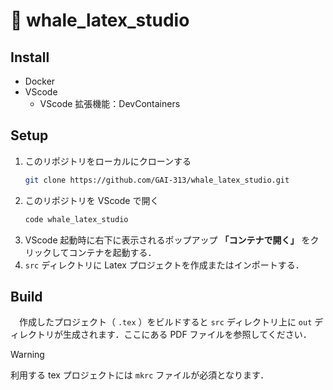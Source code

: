 # 🐋 whale_latex_studio

## Install

- Docker
- VScode
    - VScode 拡張機能：DevContainers

## Setup
1. このリポジトリをローカルにクローンする
    ```bash
    git clone https://github.com/GAI-313/whale_latex_studio.git
    ```
1. このリポジトリを VScode で開く
    ```bash
    code whale_latex_studio
    ```
1. VScode 起動時に右下に表示されるポップアップ **「コンテナで開く」** をクリックしてコンテナを起動する．
1. `src` ディレクトリに Latex プロジェクトを作成またはインポートする．

## Build
　作成したプロジェクト（ `.tex` ）をビルドすると `src` ディレクトリ上に `out` ディレクトリが生成されます．ここにある PDF ファイルを参照してください．

> [!WARNING]
> 利用する tex プロジェクトには `mkrc` ファイルが必須となります．
